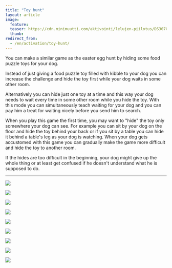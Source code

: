 ```yaml
---
title: "Toy hunt"
layout: article
image:
  feature:
  teaser: https://cdn.minimuutti.com/aktivointi/lelujen-piilotus/DS30705-245px.jpg
  thumb:
redirect_from:
  - /en/activation/toy-hunt/
---
```


You can make a similar game as the easter egg hunt by hiding some food puzzle toys for your dog.

Instead of just giving a food puzzle toy filled with kibble to your dog you can increase the challenge and hide the toy first while your dog waits in some other room.

Alternatively you can hide just one toy at a time and this way your dog needs to wait every time in some other room while you hide the toy. With this mode you can simultaneously teach waiting for your dog and you can pay him a treat for waiting nicely before you send him to search.

When you play this game the first time, you may want to "hide" the toy only somewhere your dog can see. For example you can sit by your dog on the floor and hide the toy behind your back or if you sit by a table you can hide it behind a table's leg as your dog is watching. When your dog gets accustomed with this game you can gradually make the game more difficult and hide the toy to another room.

If the hides are too difficult in the beginning, your dog might give up the whole thing or at least get confused if he doesn't understand what he is supposed to do.

---

![](https://cdn.minimuutti.com/aktivointi/lelujen-piilotus/DS30724-800px.jpg)

![](https://cdn.minimuutti.com/aktivointi/lelujen-piilotus/DS30730-800px.jpg)

![](https://cdn.minimuutti.com/aktivointi/lelujen-piilotus/DS30733-800px.jpg)

![](https://cdn.minimuutti.com/aktivointi/lelujen-piilotus/DS30750-800px.jpg)

![](https://cdn.minimuutti.com/aktivointi/lelujen-piilotus/DS30754-800px.jpg)

![](https://cdn.minimuutti.com/aktivointi/lelujen-piilotus/DS30694-800px.jpg)

![](https://cdn.minimuutti.com/aktivointi/lelujen-piilotus/DS30701-800px.jpg)

![](https://cdn.minimuutti.com/aktivointi/lelujen-piilotus/DS30702-800px.jpg)

![](https://cdn.minimuutti.com/aktivointi/lelujen-piilotus/DS30705-800px.jpg)
